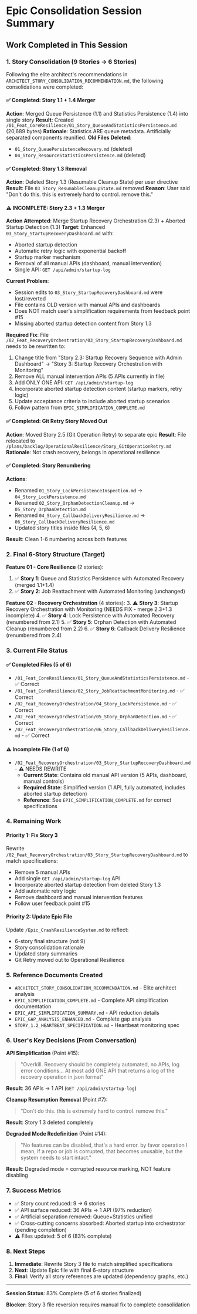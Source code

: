 # Epic Consolidation Session Summary

## Work Completed in This Session

### 1. Story Consolidation (9 Stories → 6 Stories)

Following the elite architect's recommendations in `ARCHITECT_STORY_CONSOLIDATION_RECOMMENDATION.md`, the following consolidations were completed:

#### ✅ Completed: Story 1.1 + 1.4 Merger
**Action**: Merged Queue Persistence (1.1) and Statistics Persistence (1.4) into single story
**Result**: Created `/01_Feat_CoreResilience/01_Story_QueueAndStatisticsPersistence.md` (20,689 bytes)
**Rationale**: Statistics ARE queue metadata. Artificially separated components reunified.
**Old Files Deleted**:
- `01_Story_QueuePersistenceRecovery.md` (deleted)
- `04_Story_ResourceStatisticsPersistence.md` (deleted)

#### ✅ Completed: Story 1.3 Removal
**Action**: Deleted Story 1.3 (Resumable Cleanup State) per user directive
**Result**: File `03_Story_ResumableCleanupState.md` removed
**Reason**: User said "Don't do this. this is extremely hard to control. remove this."

#### ⚠️ INCOMPLETE: Story 2.3 + 1.3 Merger
**Action Attempted**: Merge Startup Recovery Orchestration (2.3) + Aborted Startup Detection (1.3)
**Target**: Enhanced `03_Story_StartupRecoveryDashboard.md` with:
- Aborted startup detection
- Automatic retry logic with exponential backoff
- Startup marker mechanism
- Removal of all manual APIs (dashboard, manual intervention)
- Single API: `GET /api/admin/startup-log`

**Current Problem**:
- Session edits to `03_Story_StartupRecoveryDashboard.md` were lost/reverted
- File contains OLD version with manual APIs and dashboards
- Does NOT match user's simplification requirements from feedback point #15
- Missing aborted startup detection content from Story 1.3

**Required Fix**:
File `/02_Feat_RecoveryOrchestration/03_Story_StartupRecoveryDashboard.md` needs to be rewritten to:
1. Change title from "Story 2.3: Startup Recovery Sequence with Admin Dashboard" → "Story 3: Startup Recovery Orchestration with Monitoring"
2. Remove ALL manual intervention APIs (5 APIs currently in file)
3. Add ONLY ONE API: `GET /api/admin/startup-log`
4. Incorporate aborted startup detection content (startup markers, retry logic)
5. Update acceptance criteria to include aborted startup scenarios
6. Follow pattern from `EPIC_SIMPLIFICATION_COMPLETE.md`

#### ✅ Completed: Git Retry Story Moved Out
**Action**: Moved Story 2.5 (Git Operation Retry) to separate epic
**Result**: File relocated to `/plans/backlog/OperationalResilience/Story_GitOperationRetry.md`
**Rationale**: Not crash recovery, belongs in operational resilience

#### ✅ Completed: Story Renumbering
**Actions**:
- Renamed `01_Story_LockPersistenceInspection.md` → `04_Story_LockPersistence.md`
- Renamed `02_Story_OrphanDetectionCleanup.md` → `05_Story_OrphanDetection.md`
- Renamed `04_Story_CallbackDeliveryResilience.md` → `06_Story_CallbackDeliveryResilience.md`
- Updated story titles inside files (4, 5, 6)

**Result**: Clean 1-6 numbering across both features

### 2. Final 6-Story Structure (Target)

**Feature 01 - Core Resilience** (2 stories):
1. ✅ **Story 1**: Queue and Statistics Persistence with Automated Recovery (merged 1.1+1.4)
2. ✅ **Story 2**: Job Reattachment with Automated Monitoring (unchanged)

**Feature 02 - Recovery Orchestration** (4 stories):
3. ⚠️ **Story 3**: Startup Recovery Orchestration with Monitoring (NEEDS FIX - merge 2.3+1.3 incomplete)
4. ✅ **Story 4**: Lock Persistence with Automated Recovery (renumbered from 2.1)
5. ✅ **Story 5**: Orphan Detection with Automated Cleanup (renumbered from 2.2)
6. ✅ **Story 6**: Callback Delivery Resilience (renumbered from 2.4)

### 3. Current File Status

#### ✅ Completed Files (5 of 6)
- `/01_Feat_CoreResilience/01_Story_QueueAndStatisticsPersistence.md` - ✅ Correct
- `/01_Feat_CoreResilience/02_Story_JobReattachmentMonitoring.md` - ✅ Correct
- `/02_Feat_RecoveryOrchestration/04_Story_LockPersistence.md` - ✅ Correct
- `/02_Feat_RecoveryOrchestration/05_Story_OrphanDetection.md` - ✅ Correct
- `/02_Feat_RecoveryOrchestration/06_Story_CallbackDeliveryResilience.md` - ✅ Correct

#### ⚠️ Incomplete File (1 of 6)
- `/02_Feat_RecoveryOrchestration/03_Story_StartupRecoveryDashboard.md` - ⚠️ NEEDS REWRITE
  - **Current State**: Contains old manual API version (5 APIs, dashboard, manual controls)
  - **Required State**: Simplified version (1 API, fully automated, includes aborted startup detection)
  - **Reference**: See `EPIC_SIMPLIFICATION_COMPLETE.md` for correct specifications

### 4. Remaining Work

#### Priority 1: Fix Story 3
Rewrite `/02_Feat_RecoveryOrchestration/03_Story_StartupRecoveryDashboard.md` to match specifications:
- Remove 5 manual APIs
- Add single `GET /api/admin/startup-log` API
- Incorporate aborted startup detection from deleted Story 1.3
- Add automatic retry logic
- Remove dashboard and manual intervention features
- Follow user feedback point #15

#### Priority 2: Update Epic File
Update `/Epic_CrashResilienceSystem.md` to reflect:
- 6-story final structure (not 9)
- Story consolidation rationale
- Updated story summaries
- Git Retry moved out to Operational Resilience

### 5. Reference Documents Created
- `ARCHITECT_STORY_CONSOLIDATION_RECOMMENDATION.md` - Elite architect analysis
- `EPIC_SIMPLIFICATION_COMPLETE.md` - Complete API simplification documentation
- `EPIC_API_SIMPLIFICATION_SUMMARY.md` - API reduction details
- `EPIC_GAP_ANALYSIS_ENHANCED.md` - Complete gap analysis
- `STORY_1.2_HEARTBEAT_SPECIFICATION.md` - Heartbeat monitoring spec

### 6. User's Key Decisions (From Conversation)

**API Simplification** (Point #15):
> "Overkill. Recovery should be completely automated, no APIs, log error conditions... At most add ONE API that returns a log of the recovery operation in json format"

**Result**: 36 APIs → 1 API (`GET /api/admin/startup-log`)

**Cleanup Resumption Removal** (Point #7):
> "Don't do this. this is extremely hard to control. remove this."

**Result**: Story 1.3 deleted completely

**Degraded Mode Redefinition** (Point #14):
> "No features can be disabled, that's a hard error. by favor operation I mean, if a repo or job is corrupted, that becomes unusable, but the system needs to start intact."

**Result**: Degraded mode = corrupted resource marking, NOT feature disabling

### 7. Success Metrics

- ✅ Story count reduced: 9 → 6 stories
- ✅ API surface reduced: 36 APIs → 1 API (97% reduction)
- ✅ Artificial separation removed: Queue+Statistics unified
- ✅ Cross-cutting concerns absorbed: Aborted startup into orchestrator (pending completion)
- ⚠️ Files updated: 5 of 6 (83% complete)

### 8. Next Steps

1. **Immediate**: Rewrite Story 3 file to match simplified specifications
2. **Next**: Update Epic file with final 6-story structure
3. **Final**: Verify all story references are updated (dependency graphs, etc.)

---

**Session Status**: 83% Complete (5 of 6 stories finalized)

**Blocker**: Story 3 file reversion requires manual fix to complete consolidation
